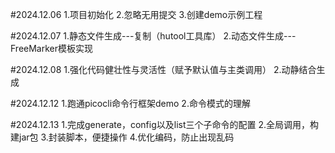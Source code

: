 #2024.12.06
1.项目初始化
2.忽略无用提交
3.创建demo示例工程

#2024.12.07
1.静态文件生成---复制（hutool工具库）
2.动态文件生成---FreeMarker模板实现

#2024.12.08
1.强化代码健壮性与灵活性（赋予默认值与主类调用）
2.动静结合生成

#2024.12.12
1.跑通picocli命令行框架demo
2.命令模式的理解

#2024.12.13
1.完成generate，config以及list三个子命令的配置
2.全局调用，构建jar包
3.封装脚本，便捷操作
4.优化编码，防止出现乱码
